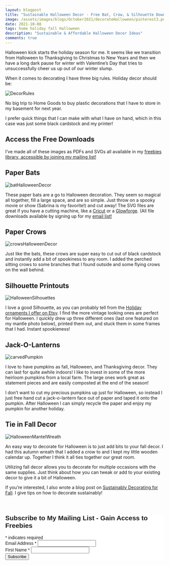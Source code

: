 ```yaml
---
layout: blogpost
title: "Sustainable Halloween Decor - Free Bat, Crow, & Silhouette Downloads"
image: /assets/images/blogs/October2021/decorateHalloween/pinterest3.png
date: 2021-10-08
tags: home holiday fall Halloween
description: "Sustainable & Affordable Halloween Decor Ideas"
comments: true
---
```



Halloween kick starts the holiday season for me. It seems like we transition from Halloween to Thanksgiving to Christmas to New Years and then we have a long dark pause for winter with Valentine’s Day that tries to unsuccessfully cheer us up out of our winter slump.

When it comes to decorating I have three big rules. Holiday decor should be:

![DecorRules](/assets/images/blogs/October2021/decorateHalloween/threeDecorRules.jpg)

No big trip to Home Goods to buy plastic decorations that I have to store in my basement for next year. 

I prefer quick things that I can make with what I have on hand, which in this case was just some black cardstock and my printer! 

## Access the Free Downloads

I’ve made all of these images as PDFs and SVGs all available in my [freebies library, accessible by joining my mailing list!](https://mailchi.mp/5d375d2a784f/joyberry)

## Paper Bats

![batHalloweenDecor](/assets/images/blogs/October2021/decorateHalloween/bats.jpg)

These paper bats are a go to Halloween decoration. They seem so magical all together, fill a large space, and are so simple. Just throw on a spooky movie or show (Sabrina is my favorite!) and cut away! The SVG files are great if you have a cutting machine, like a [Cricut](https://cricut.com/en_us?) or a [Glowforge](https://glowforge.com). (All file downloads available by signing up for my [email list!](https://mailchi.mp/5d375d2a784f/joyberry)

## Paper Crows

![crowsHalloweenDecor](/assets/images/blogs/October2021/decorateHalloween/crows.jpg)

Just like the bats, these crows are super easy to cut out of black cardstock and instantly add a bit of spookiness to any room. I added the perched sitting crows to some branches that I found outside and some flying crows on the wall behind. 

## Silhouette Printouts

![HalloweenSilhouettes](/assets/images/blogs/October2021/decorateHalloween/silhouettes.jpg)

I love a good Silhouette, as you can probably tell from the [Holiday ornaments I offer on Etsy](https://www.etsy.com/listing/890188081/personalized-silhouette-portrait?ref=shop_home_active_14&frs=1). I find the more vintage looking ones are perfect for Halloween. I quickly drew up three different ones (last one featured on my mantle photo below), printed them out, and stuck them in some frames that I had. Instant spookieness!

## Jack-O-Lanterns

![carvedPumpkin](/assets/images/blogs/October2021/decorateHalloween/pumpkinFace.jpg)

I love to have pumpkins as fall, Halloween, and Thanksgiving decor. They can last for quite awhile indoors! I like to invest in some of the more heirloom pumpkins from a local farm. The large ones work great as statement pieces and are easily composted at the end of the season!

I don’t want to cut my precious pumpkins up just for Halloween, so instead I just free hand cut a jack-o-lantern face out of paper and taped it onto the pumpkin. After Halloween I can simply recycle the paper and enjoy my pumpkin for another holiday.

## Tie in Fall Decor

![HalloweenMantelWreath](/assets/images/blogs/October2021/decorateHalloween/wreath.jpg)

An easy way to decorate for Halloween is to just add bits to your fall decor. I had this autumn wreath that I added a crow to and I kept my little wooden calendar up. Together I think it all ties together our great room.

Utilizing fall decor allows you to decorate for multiple occasions with the same supplies. Just think about how you can tweak or add to your existing decor to give it a bit of Halloween.

If you’re interested, I also wrote a blog post on [Sustainably Decorating for Fall](https://joyberrystudios.com/2021/11/30/sustainablyDecorateForFall.html). I give tips on how to decorate sustainably!



<br>

<!-- Begin Mailchimp Signup Form -->
<link href="//cdn-images.mailchimp.com/embedcode/classic-10_7.css" rel="stylesheet" type="text/css">
<style type="text/css">
    #mc_embed_signup{background:#fff; clear:left; font:14px Helvetica,Arial,sans-serif; }
    /* Add your own Mailchimp form style overrides in your site stylesheet or in this style block.
       We recommend moving this block and the preceding CSS link to the HEAD of your HTML file. */
</style>
<div id="mc_embed_signup">
<form action="https://Joyberrystudios.us1.list-manage.com/subscribe/post?u=eca5a397f2fb0d58dcb66315c&amp;id=99d28d5b5c" method="post" id="mc-embedded-subscribe-form" name="mc-embedded-subscribe-form" class="validate" target="_blank" novalidate>
    <div id="mc_embed_signup_scroll">
    <h2>Subscribe to My Mailing List - Gain Access to Freebies</h2>
<div class="indicates-required"><span class="asterisk">*</span> indicates required</div>
<div class="mc-field-group">
    <label for="mce-EMAIL">Email Address  <span class="asterisk">*</span>
</label>
    <input type="email" value="" name="EMAIL" class="required email" id="mce-EMAIL">
</div>
<div class="mc-field-group">
    <label for="mce-FNAME">First Name  <span class="asterisk">*</span>
</label>
    <input type="text" value="" name="FNAME" class="required" id="mce-FNAME">
</div>
    <div id="mce-responses" class="clear">
        <div class="response" id="mce-error-response" style="display:none"></div>
        <div class="response" id="mce-success-response" style="display:none"></div>
    </div>    <!-- real people should not fill this in and expect good things - do not remove this or risk form bot signups-->
    <div style="position: absolute; left: -5000px;" aria-hidden="true"><input type="text" name="b_eca5a397f2fb0d58dcb66315c_99d28d5b5c" tabindex="-1" value=""></div>
    <div class="clear"><input type="submit" value="Subscribe" name="subscribe" id="mc-embedded-subscribe" class="button"></div>
    </div>
</form>
</div>
<script type='text/javascript' src='//s3.amazonaws.com/downloads.mailchimp.com/js/mc-validate.js'></script><script type='text/javascript'>(function($) {window.fnames = new Array(); window.ftypes = new Array();fnames[0]='EMAIL';ftypes[0]='email';fnames[1]='FNAME';ftypes[1]='text';fnames[2]='LNAME';ftypes[2]='text';fnames[3]='ADDRESS';ftypes[3]='address';fnames[4]='PHONE';ftypes[4]='phone';fnames[5]='BIRTHDAY';ftypes[5]='birthday';fnames[6]='OPTIN';ftypes[6]='text';}(jQuery));var $mcj = jQuery.noConflict(true);</script>
<!--End mc_embed_signup-->

<br>
<br>
